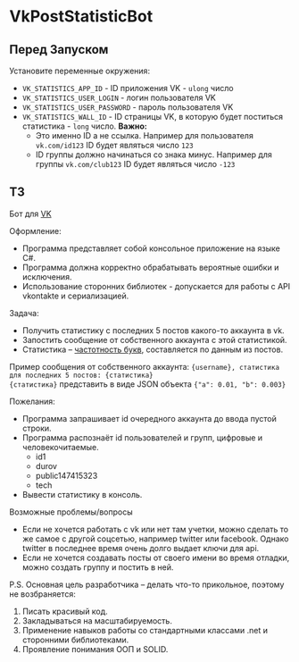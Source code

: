 # VkPostStatisticBot

## Перед Запуском
Установите переменные окружения:
 - `VK_STATISTICS_APP_ID` - ID приложения VK - `ulong` число
 - `VK_STATISTICS_USER_LOGIN` - логин пользователя VK
 - `VK_STATISTICS_USER_PASSWORD` - пароль пользователя VK
 - `VK_STATISTICS_WALL_ID` - ID страницы VK, в которую будет поститься статистика - `long` число. __Важно:__ 
    - Это именно ID а не ссылка. Например для пользователя `vk.com/id123` ID будет являться число `123`
    - ID группы должно начинаться со знака минус. Например для группы `vk.com/club123` ID будет являться число `-123`

## ТЗ
Бот для [VK](vk.com)

Оформление:
 - Программа представляет собой консольное приложение на языке C#.
 - Программа должна корректно обрабатывать вероятные ошибки и исключения.
 - Использование сторонних библиотек - допускается для работы с API vkontakte и сериализацией.

Задача:
 - Получить статистику с последних 5 постов какого-то аккаунта в vk.
 - Запостить сообщение от собственного аккаунта с этой статистикой.
 - Статистика – [частотность букв](https://ru.wikipedia.org/wiki/%D0%A7%D0%B0%D1%81%D1%82%D0%BE%D1%82%D0%BD%D0%BE%D1%81%D1%82%D1%8C), составляется по данным из постов.

Пример сообщения от собственного аккаунта:
`{username}, статистика для последних 5 постов: {статистика}`  
`{статистика}` представить в виде JSON объекта `{"a": 0.01, "b": 0.003}`

Пожелания:
 - Программа запрашивает id очередного аккаунта до ввода пустой строки.
 - Программа распознаёт id пользователей и групп, цифровые и человекочитаемые.
    - id1
    - durov
    - public147415323
    - tech
 - Вывести статистику в консоль.

Возможные проблемы/вопросы
 - Если не хочется работать с vk или нет там учетки, можно сделать то же самое с другой соцсетью, например twitter или facebook. Однако twitter в последнее время очень долго выдает ключи для api.
 - Если не хочется создавать посты от своего имени во время отладки, можно создать группу и постить в ней.

P.S. Основная цель разработчика – делать что-то прикольное, поэтому не возбраняется:
 1. Писать красивый код.
 2. Закладываться на масштабируемость.
 3. Применение навыков работы со стандартными классами .net и сторонними библиотеками.
 4. Проявление понимания ООП и SOLID.
